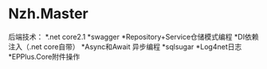 # Nzh.Master
后端技术：
*.net core2.1
*swagger
*Repository+Service仓储模式编程
*DI依赖注入（.net core自带）
*Async和Await 异步编程
*sqlsugar
*Log4net日志
*EPPlus.Core附件操作

